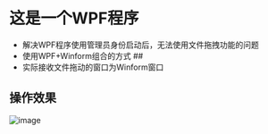 # 这是一个WPF程序 #
- 解决WPF程序使用管理员身份启动后，无法使用文件拖拽功能的问题
- 使用WPF+Winform组合的方式 ##
- 实际接收文件拖动的窗口为Winform窗口

## 操作效果 ##
![image](https://github.com/zhaobangyu/C-SHAP/blob/WPF/FileDragDrop/FileDragDrop.gif)